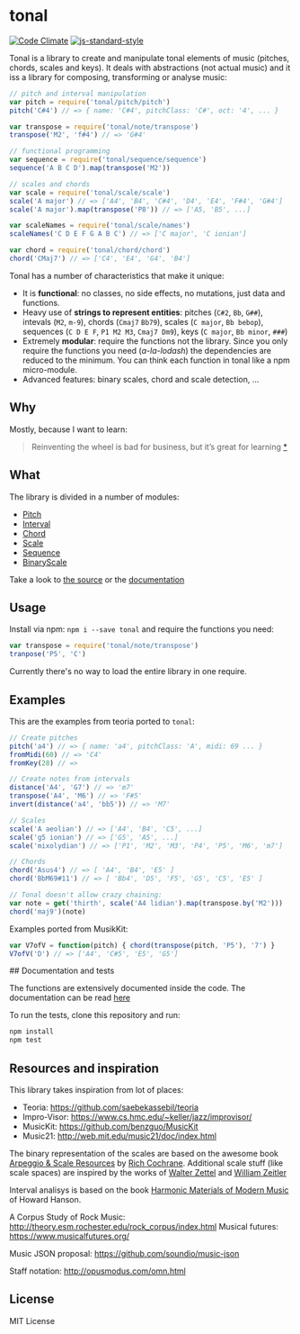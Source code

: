 # tonal

[![Code Climate](https://codeclimate.com/github/danigb/tonal/badges/gpa.svg)](https://codeclimate.com/github/danigb/tonal)
[![js-standard-style](https://img.shields.io/badge/code%20style-standard-brightgreen.svg?style=flat)](https://github.com/feross/standard)

Tonal is a library to create and manipulate tonal elements of music (pitches, chords, scales and keys). It deals with abstractions (not actual music) and it iss a library for composing, transforming or analyse music:

```js
// pitch and interval manipulation
var pitch = require('tonal/pitch/pitch')
pitch('C#4') // => { name: 'C#4', pitchClass: 'C#', oct: '4', ... }

var transpose = require('tonal/note/transpose')
transpose('M2', 'f#4') // => 'G#4'

// functional programming
var sequence = require('tonal/sequence/sequence')
sequence('A B C D').map(transpose('M2'))

// scales and chords
var scale = require('tonal/scale/scale')
scale('A major') // => ['A4', 'B4', 'C#4', 'D4', 'E4', 'F#4', 'G#4']
scale('A major').map(transpose('P8')) // => ['A5, 'B5', ...]

var scaleNames = require('tonal/scale/names')
scaleNames('C D E F G A B C') // => ['C major', 'C ionian']

var chord = require('tonal/chord/chord')
chord('CMaj7') // => ['C4', 'E4', 'G4', 'B4']
```

Tonal has a number of characteristics that make it unique:

- It is __functional__: no classes, no side effects, no mutations, just data and functions.
- Heavy use of __strings to represent entities__: pitches (`C#2`, `Bb`, `G##`), intevals (`M2`, `m-9`), chords (`Cmaj7` `Bb79`), scales (`C major`, `Bb bebop`), sequences (`C D E F`, `P1 M2 M3`, `Cmaj7 Dm9`), keys (`C major`, `Bb minor`, `###`)
- Extremely __modular__: require the functions not the library. Since you only require the functions you need (_a-la-lodash_) the dependencies are reduced to the minimum. You can think each function in tonal like a npm micro-module.
- Advanced features: binary scales, chord and scale detection, ...

## Why

Mostly, because I want to learn:

> Reinventing the wheel is bad for business, but it’s great for learning
[*](http://philipwalton.com/articles/how-to-become-a-great-front-end-engineer)

## What

The library is divided in a number of modules:

- [Pitch](https://github.com/danigb/tonal/blob/master/docs/pitch.md)
- [Interval](https://github.com/danigb/tonal/blob/master/docs/interval.md)
- [Chord](https://github.com/danigb/tonal/blob/master/docs/chord.md)
- [Scale](https://github.com/danigb/tonal/blob/master/docs/scale.md)
- [Sequence](https://github.com/danigb/tonal/blob/master/docs/sequence.md)
- [BinaryScale](https://github.com/danigb/tonal/blob/master/docs/binaryScale.md)

Take a look to [the source](https://github.com/danigb/tonal/blob/master/lib) or the [documentation](https://github.com/danigb/tonal/tree/master/docs)

## Usage

Install via npm: `npm i --save tonal` and require the functions you need:

```js
var transpose = require('tonal/note/transpose')
tranpose('P5', 'C')
```

Currently there's no way to load the entire library in one require.

## Examples

This are the examples from teoria ported to `tonal`:

```js
// Create pitches
pitch('a4') // => { name: 'a4', pitchClass: 'A', midi: 69 ... }
fromMidi(60) // => 'C4'
fromKey(28) // =>

// Create notes from intervals
distance('A4', 'G7') // => 'm7'
transpose('A4', 'M6') // => 'F#5'
invert(distance('a4', 'bb5')) // => 'M7'

// Scales
scale('A aeolian') // => ['A4', 'B4', 'C5', ...]
scale('g5 ionian') // => ['G5', 'A5', ...]
scale('mixolydian') // => ['P1', 'M2', 'M3', 'P4', 'P5', 'M6', 'm7']

// Chords
chord('Asus4') // => [ 'A4', 'B4', 'E5' ]
chord('BbM69#11') // => [ 'Bb4', 'D5', 'F5', 'G5', 'C5', 'E5' ]

// Tonal doesn't allow crazy chaining:
var note = get('thirth', scale('A4 lidian').map(transpose.by('M2')))
chord('maj9')(note)
```

Examples ported from MusikKit:

```js
var V7ofV = function(pitch) { chord(transpose(pitch, 'P5'), '7') }
V7ofV('D') // => ['A4', 'C#5', 'E5', 'G5']
```

## Documentation and tests

The functions are extensively documented inside the code. The documentation can be read [here](https://github.com/danigb/tonal/blob/master/docs)

To run the tests, clone this repository and run:

```bash
npm install
npm test
```

## Resources and inspiration

This library takes inspiration from lot of places:

- Teoria: https://github.com/saebekassebil/teoria
- Impro-Visor: https://www.cs.hmc.edu/~keller/jazz/improvisor/
- MusicKit: https://github.com/benzguo/MusicKit
- Music21: http://web.mit.edu/music21/doc/index.html

The binary representation of the scales are based on the awesome book [Arpeggio & Scale Resources](https://archive.org/details/ScaleAndArpeggioResourcesAGuitarEncyclopedia) by [Rich Cochrane](http://cochranemusic.com/). Additional scale stuff (like scale spaces) are inspired by the works of [Walter Zettel](http://www.muzuu.org/new_life/pics/simpleblog/scales/scalesadvice.html) and [William Zeitler](http://www.allthescales.org/)

Interval analisys is based on the book [Harmonic Materials of Modern Music](https://archive.org/details/harmonicmaterial00hans) of Howard Hanson.

A Corpus Study of Rock Music:  http://theory.esm.rochester.edu/rock_corpus/index.html
Musical futures: https://www.musicalfutures.org/

Music JSON proposal: https://github.com/soundio/music-json

Staff notation: http://opusmodus.com/omn.html

## License

MIT License
